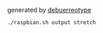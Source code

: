 generated by [debuerreotype](https://github.com/debuerreotype/debuerreotype)

```
./raspbian.sh output stretch
```
